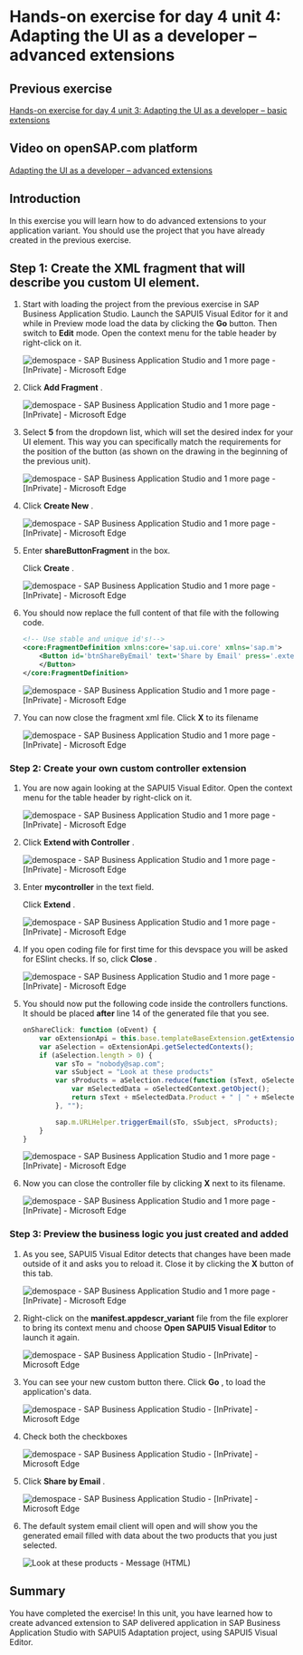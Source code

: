 # Hands-on exercise for day 4 unit 4:<br/>Adapting the UI as a developer – advanced extensions

## Previous exercise
[Hands-on exercise for day 4 unit 3:
Adapting the UI as a developer – basic extensions](unit3.md)

## Video on openSAP.com platform
[Adapting the UI as a developer – advanced extensions](https://open.sap.com/courses/fiori-ea1/items/3B0Sebyq42o6sHlpGCqI9B)


## Introduction 
In this exercise you will learn how to do advanced extensions to your application variant. You should use the project that you have already created in the previous exercise.

## Step 1: Create the XML fragment that will describe you custom UI element.

1. Start with loading the project from the previous exercise in SAP Business Application Studio. Launch the SAPUI5
   Visual Editor for it and while in Preview mode load the data by clicking the **Go** button. Then switch to **Edit**
   mode. Open the context menu for the table header by right-click on it.

   ![demospace - SAP Business Application Studio and 1 more page - [InPrivate] - Microsoft​ Edge](images/unit4/img_0.png "demospace - SAP Business Application Studio and 1 more page - [InPrivate] - Microsoft​ Edge")

2. Click  **Add Fragment** .

   ![demospace - SAP Business Application Studio and 1 more page - [InPrivate] - Microsoft​ Edge](images/unit4/img_000.png "demospace - SAP Business Application Studio and 1 more page - [InPrivate] - Microsoft​ Edge")

3. Select  **5**  from the dropdown list, which will set the desired index for your UI element. This way you can
   specifically match the requirements for the position of the button (as shown on the drawing in the beginning of the
   previous unit).

   ![demospace - SAP Business Application Studio and 1 more page - [InPrivate] - Microsoft​ Edge](images/unit4/img_001.png "demospace - SAP Business Application Studio and 1 more page - [InPrivate] - Microsoft​ Edge")

4. Click  **Create New** .

   ![demospace - SAP Business Application Studio and 1 more page - [InPrivate] - Microsoft​ Edge](images/unit4/img_002.png "demospace - SAP Business Application Studio and 1 more page - [InPrivate] - Microsoft​ Edge")

5. Enter  **shareButtonFragment**  in the box.

   Click  **Create** .

   ![demospace - SAP Business Application Studio and 1 more page - [InPrivate] - Microsoft​ Edge](images/unit4/img_003.png "demospace - SAP Business Application Studio and 1 more page - [InPrivate] - Microsoft​ Edge")

6. You should now replace the full content of that file with the following code.

   ```xml
   <!-- Use stable and unique id's!-->
   <core:FragmentDefinition xmlns:core='sap.ui.core' xmlns='sap.m'>
       <Button id='btnShareByEmail' text='Share by Email' press='.extension.my.manage.products.mycontroller.onShareClick'>
       </Button>
   </core:FragmentDefinition>
   ```

   ![demospace - SAP Business Application Studio and 1 more page - [InPrivate] - Microsoft​ Edge](images/unit4/img_004.png "demospace - SAP Business Application Studio and 1 more page - [InPrivate] - Microsoft​ Edge")

7. You can now close the fragment xml file. Click  **X**  to its filename

   ![demospace - SAP Business Application Studio and 1 more page - [InPrivate] - Microsoft​ Edge](images/unit4/img_005.png "demospace - SAP Business Application Studio and 1 more page - [InPrivate] - Microsoft​ Edge")

### Step 2: Create your own custom controller extension

1. You are now again looking at the SAPUI5 Visual Editor. Open the context menu for the table header by right-click on
   it.

   ![demospace - SAP Business Application Studio and 1 more page - [InPrivate] - Microsoft​ Edge](images/unit4/img_006.png "demospace - SAP Business Application Studio and 1 more page - [InPrivate] - Microsoft​ Edge")

2. Click  **Extend with Controller** .

   ![demospace - SAP Business Application Studio and 1 more page - [InPrivate] - Microsoft​ Edge](images/unit4/img_007.png "demospace - SAP Business Application Studio and 1 more page - [InPrivate] - Microsoft​ Edge")

3. Enter  **mycontroller** in the text field.

   Click  **Extend** .

   ![demospace - SAP Business Application Studio and 1 more page - [InPrivate] - Microsoft​ Edge](images/unit4/img_008.png "demospace - SAP Business Application Studio and 1 more page - [InPrivate] - Microsoft​ Edge")

4. If you open coding file for first time for this devspace you will be asked for ESlint checks. If so, click  **Close**
   .

   ![demospace - SAP Business Application Studio and 1 more page - [InPrivate] - Microsoft​ Edge](images/unit4/img_009.png "demospace - SAP Business Application Studio and 1 more page - [InPrivate] - Microsoft​ Edge")

5. You should now put the following code inside the controllers functions. It should be placed **after** line 14 of the
   generated file that you see.

   ```javascript
   onShareClick: function (oEvent) {
       var oExtensionApi = this.base.templateBaseExtension.getExtensionAPI();
       var aSelection = oExtensionApi.getSelectedContexts();
       if (aSelection.length > 0) {
           var sTo = "nobody@sap.com";
           var sSubject = "Look at these products"
           var sProducts = aSelection.reduce(function (sText, oSelectedContext) {
               var mSelectedData = oSelectedContext.getObject();
               return sText + mSelectedData.Product + " | " + mSelectedData.Price + " | " + mSelectedData.Currency + "\n";
           }, "");
   
           sap.m.URLHelper.triggerEmail(sTo, sSubject, sProducts);
       }
   }
   ```

   ![demospace - SAP Business Application Studio and 1 more page - [InPrivate] - Microsoft​ Edge](images/unit4/img_010.png "demospace - SAP Business Application Studio and 1 more page - [InPrivate] - Microsoft​ Edge")

6. Now you can close the controller file by clicking  **X**  next to its filename.

   ![demospace - SAP Business Application Studio and 1 more page - [InPrivate] - Microsoft​ Edge](images/unit4/img_011.png "demospace - SAP Business Application Studio and 1 more page - [InPrivate] - Microsoft​ Edge")

### Step 3: Preview the business logic you just created and added

1. As you see, SAPUI5 Visual Editor detects that changes have been made outside of it and asks you to reload it. Close
   it by clicking the  **X**  button of this tab.

   ![demospace - SAP Business Application Studio and 1 more page - [InPrivate] - Microsoft​ Edge](images/unit4/img_012.png "demospace - SAP Business Application Studio and 1 more page - [InPrivate] - Microsoft​ Edge")

2. Right-click on the  **manifest.appdescr\_variant**  file from the file explorer to bring its context menu and
   choose  **Open SAPUI5 Visual Editor**  to launch it again.

   ![demospace - SAP Business Application Studio - [InPrivate] - Microsoft​ Edge](images/unit4/img_013.png "demospace - SAP Business Application Studio - [InPrivate] - Microsoft​ Edge")

3. You can see your new custom button there. Click  **Go** , to load the application's data.

   ![demospace - SAP Business Application Studio - [InPrivate] - Microsoft​ Edge](images/unit4/img_014.png "demospace - SAP Business Application Studio - [InPrivate] - Microsoft​ Edge")

4. Check both the checkboxes

   ![demospace - SAP Business Application Studio - [InPrivate] - Microsoft​ Edge](images/unit4/img_015.png "demospace - SAP Business Application Studio - [InPrivate] - Microsoft​ Edge")

5. Click  **Share by Email** .

   ![demospace - SAP Business Application Studio - [InPrivate] - Microsoft​ Edge](images/unit4/img_016.png "demospace - SAP Business Application Studio - [InPrivate] - Microsoft​ Edge")

6. The default system email client will open and will show you the generated email filled with data about the two
   products that you just selected.

   ![Look at these products - Message (HTML) ](images/unit4/img_017.png "Look at these products - Message (HTML) ")

## Summary

You have completed the exercise!
In this unit, you have learned how to create advanced extension to SAP delivered application in SAP Business Application
Studio with SAPUI5 Adaptation project, using SAPUI5 Visual Editor.
